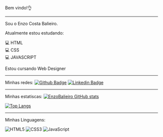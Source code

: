 Bem vindo!👌
<hr>
Sou o Enzo Costa Balieiro.

Atualmente estou estudando:

💻 HTML <br>
💻 CSS <br>
💻 JAVASCRIPT <br>

Estou cursando Web Designer

<hr>

Minhas redes: [![Github Badge](https://img.shields.io/badge/-Github-000?style=flat-square&logo=Github&logoColor=white&link=https://github.com/EnzoBalieiro)](https://github.com/EnzoBalieiro)
 [![Linkedin Badge](https://img.shields.io/badge/-LinkedIn-blue?style=flat-square&logo=Linkedin&logoColor=white&link=https://www.linkedin.com/in/EnzoBalieiro/)](https://www.linkedin.com/in/EnzoBalieiro/)

<hr>

Minhas estatiscas:
[![EnzoBalieiro GitHub stats](https://github-readme-stats.vercel.app/api?username=Enzobalieiro)](https://github.com/EnzoBalieiro/github-readme-stats)


[![Top Langs](https://github-readme-stats.vercel.app/api/top-langs/?username=EnzoBalieiro&layout=compact)](https://github.com/EnzoBalieiro/github-readme-stats)

<hr>

Minhas Linguagens:

![HTML5](https://img.shields.io/badge/html5-%23E34F26.svg?style=for-the-badge&logo=html5&logoColor=white) 
 ![CSS3](https://img.shields.io/badge/css3-%231572B6.svg?style=for-the-badge&logo=css3&logoColor=white) 
 ![JavaScript](https://img.shields.io/badge/javascript-%23323330.svg?style=for-the-badge&logo=javascript&logoColor=%23F7DF1E)


